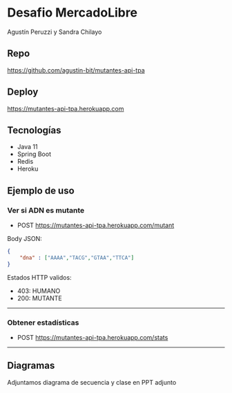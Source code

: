 # Desafio MercadoLibre
Agustín Peruzzi y Sandra Chilayo

## Repo
https://github.com/agustin-bit/mutantes-api-tpa

## Deploy
https://mutantes-api-tpa.herokuapp.com

## Tecnologías
- Java 11
- Spring Boot
- Redis
- Heroku

## Ejemplo de uso

### Ver si ADN es mutante

- POST https://mutantes-api-tpa.herokuapp.com/mutant

Body JSON:
```json
{    
    "dna" : ["AAAA","TACG","GTAA","TTCA"]
}
```

Estados HTTP validos:
- 403: HUMANO
- 200: MUTANTE

***

### Obtener estadísticas

- POST https://mutantes-api-tpa.herokuapp.com/stats

***

## Diagramas

Adjuntamos diagrama de secuencia y clase en PPT adjunto
